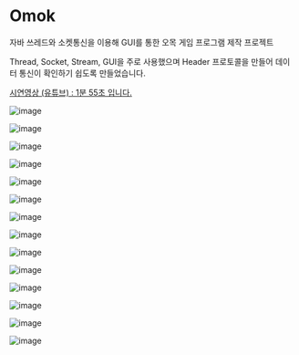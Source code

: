 # Omok
자바 쓰레드와 소켓통신을 이용해 GUI를 통한 오목 게임 프로그램 제작 프로젝트

Thread, Socket, Stream, GUI을 주로 사용했으며 Header 프로토콜을 만들어 데이터 통신이 확인하기 쉽도록 만들었습니다.

[시연영상 (유튜브) : 1분 55초 입니다.](https://www.youtube.com/watch?v=7EFXMMnH98s)

![image](https://github.com/gd-hi/Omok/assets/148930703/45058f0a-de18-44df-9096-3f336b01affb)

![image](https://github.com/gd-hi/Omok/assets/148930703/632c10e5-75f8-48d4-af0b-a0f2f1582d59)

![image](https://github.com/gd-hi/Omok/assets/148930703/4e1e9c8a-0181-4ba7-b777-3484d3bb0db9)

![image](https://github.com/gd-hi/Omok/assets/148930703/60c501ea-6e00-4375-834c-22c492193117)

![image](https://github.com/gd-hi/Omok/assets/148930703/76032c0b-9178-4270-bde6-ca4e9de96c05)

![image](https://github.com/gd-hi/Omok/assets/148930703/9d3ffdd3-5bd6-4196-b1a7-c9bec09944d8)

![image](https://github.com/gd-hi/Omok/assets/148930703/464ab59f-8057-4c3c-9585-e15c193fdf08)

![image](https://github.com/gd-hi/Omok/assets/148930703/ed3f44e4-e31f-401a-82fc-6522368b8267)

![image](https://github.com/gd-hi/Omok/assets/148930703/31eacd2e-2f4c-4833-aa76-2939a5e50dd0)

![image](https://github.com/gd-hi/Omok/assets/148930703/20345b9b-0bb2-4ab1-bc66-c530736e1e76)

![image](https://github.com/gd-hi/Omok/assets/148930703/e408325f-dcb0-42c2-8dd7-91d97ff7119a)

![image](https://github.com/gd-hi/Omok/assets/148930703/8edad890-4fa7-4446-a816-45d1bd2bb42d)

![image](https://github.com/gd-hi/Omok/assets/148930703/5a4f30fe-7a7f-4186-b31f-79e52968e07c)

![image](https://github.com/gd-hi/Omok/assets/148930703/d298e905-3a8f-4087-a4e4-2d1d7b0318b1)
